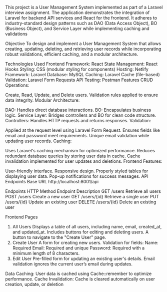 This project is a User Management System implemented as part of a Laravel interview assignment. The application demonstrates the integration of Laravel for backend API services and React for the frontend. It adheres to industry-standard design patterns such as DAO (Data Access Object), BO (Business Object), and Service Layer while implementing caching and validations

Objective
To design and implement a User Management System that allows creating, updating, deleting, and retrieving user records while incorporating robust validations, efficient caching, and a modular architecture.

Technologies Used
Frontend
Framework: React
State Management: React Hooks
Styling: CSS (modular styling for components)
Hosting: Netlify
Framework: Laravel
Database: MySQL
Caching: Laravel Cache (file-based)
Validation: Laravel Form Requests
API Testing: Postman
Features
CRUD Operations:

Create, Read, Update, and Delete users.
Validation rules applied to ensure data integrity.
Modular Architecture:

DAO: Handles direct database interactions.
BO: Encapsulates business logic.
Service Layer: Bridges controllers and BO for clean code structure.
Controllers: Handles HTTP requests and returns responses.
Validation:

Applied at the request level using Laravel Form Request.
Ensures fields like email and password meet requirements.
Unique email validation while updating user records.
Caching:

Uses Laravel's caching mechanism for optimized performance.
Reduces redundant database queries by storing user data in cache.
Cache invalidation implemented for user updates and deletions.
Frontend Features:

User-friendly interface.
Responsive design.
Properly styled tables for displaying user data.
Pop-up notifications for success messages.
API Endpoints
Base URL
http://localhost:8001/api

Endpoints
HTTP Method	Endpoint	Description
GET	        /users	    Retrieve all users
POST	    /users	    Create a new user
GET	       /users/{id}	Retrieve a single user
PUT	       /users/{id}	Update an existing user
DELETE	   /users/{id}	Delete an existing user

Frontend Pages
1. All Users
Displays a table of all users, including name, email, created_at, and updated_at.
Includes buttons for editing and deleting users.
A button to navigate to the "Create User" page.
2. Create User
A form for creating new users.
Validation for fields:
Name: Required
Email: Required and unique
Password: Required with a minimum length of 8 characters.
3. Edit User
Pre-filled form for updating an existing user's details.
Email validation ignores the current user’s email during updates.

Data Caching:
User data is cached using Cache::remember to optimize performance.
Cache Invalidation:
Cache is cleared automatically on user creation, update, or deletion





